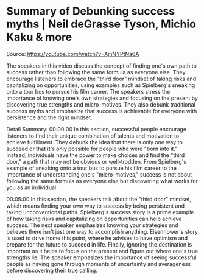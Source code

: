 # Summary of Debunking success myths | Neil deGrasse Tyson, Michio Kaku & more

Source: https://youtube.com/watch?v=AjnNYPtNa6A

The speakers in this video discuss the concept of finding one's own path to success rather than following the same formula as everyone else. They encourage listeners to embrace the "third door" mindset of taking risks and capitalizing on opportunities, using examples such as Spielberg's sneaking onto a tour bus to pursue his film career. The speakers stress the importance of knowing one's own strategies and focusing on the present by discovering true strengths and micro-motives. They also debunk traditional success myths and emphasize that success is achievable for everyone with persistence and the right mindset.

Detail Summary: 
00:00:00
In this section, successful people encourage listeners to find their unique combination of talents and motivation to achieve fulfillment. They debunk the idea that there is only one way to succeed or that it's only possible for people who were "born into it." Instead, individuals have the power to make choices and find the "third door," a path that may not be obvious or well-trodden. From Spielberg's example of sneaking onto a tour bus to pursue his film career to the importance of understanding one's "micro-motives," success is not about following the same formula as everyone else but discovering what works for you as an individual.

00:05:00
In this section, the speakers talk about the "third door" mindset, which means finding your own way to success by being persistent and taking unconventional paths. Spielberg's success story is a prime example of how taking risks and capitalizing on opportunities can help achieve success. The next speaker emphasizes knowing your strategies and believes there isn't just one way to accomplish anything. Eisenhower's story is used to drive home this point, where he advises to have optimism and prepare for the future to succeed in life. Finally, ignoring the destination is important as it helps to focus on the present and figure out where one's true strengths lie. The speaker emphasizes the importance of seeing successful people as having gone through moments of uncertainty and averageness before discovering their true calling.


